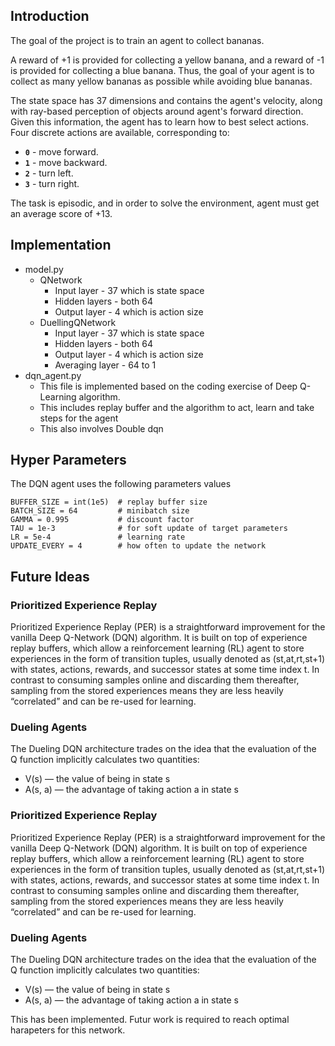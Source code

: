 ## Introduction

The goal of the project is to train an agent to collect bananas.

A reward of +1 is provided for collecting a yellow banana, and a reward of -1 is provided for collecting a blue banana.  Thus, the goal of your agent is to collect as many yellow bananas as possible while avoiding blue bananas.

The state space has 37 dimensions and contains the agent's velocity, along with ray-based perception of objects around agent's forward direction.  Given this information, the agent has to learn how to best select actions.  Four discrete actions are available, corresponding to:
- **`0`** - move forward.
- **`1`** - move backward.
- **`2`** - turn left.
- **`3`** - turn right.

The task is episodic, and in order to solve the environment, agent must get an average score of +13.


## Implementation
- model.py
  - QNetwork
    - Input layer - 37 which is state space
    - Hidden layers - both 64
    - Output layer - 4 which is action size
  - DuellingQNetwork
    - Input layer - 37 which is state space
    - Hidden layers - both 64
    - Output layer - 4 which is action size
    - Averaging layer - 64 to 1
- dqn_agent.py
  - This file is implemented based on the coding exercise of Deep Q-Learning algorithm.
  - This includes replay buffer and the algorithm to act, learn and take steps for the agent
  - This also involves Double dqn


## Hyper Parameters
The DQN agent uses the following parameters values

```
BUFFER_SIZE = int(1e5)  # replay buffer size
BATCH_SIZE = 64         # minibatch size 
GAMMA = 0.995           # discount factor 
TAU = 1e-3              # for soft update of target parameters
LR = 5e-4               # learning rate 
UPDATE_EVERY = 4        # how often to update the network
```

## Future Ideas

### Prioritized Experience Replay

Prioritized Experience Replay (PER) is a straightforward improvement for the vanilla Deep Q-Network (DQN) algorithm. It is built on top of experience replay buffers, which allow a reinforcement learning (RL) agent to store experiences in the form of transition tuples, usually denoted as (st,at,rt,st+1) with states, actions, rewards, and successor states at some time index t. In contrast to consuming samples online and discarding them thereafter, sampling from the stored experiences means they are less heavily “correlated” and can be re-used for learning.


### Dueling Agents

The Dueling DQN architecture trades on the idea that the evaluation of the Q function implicitly calculates two quantities:
- V(s) — the value of being in state s
- A(s, a) — the advantage of taking action a in state s
### Prioritized Experience Replay

Prioritized Experience Replay (PER) is a straightforward improvement for the vanilla Deep Q-Network (DQN) algorithm. It is built on top of experience replay buffers, which allow a reinforcement learning (RL) agent to store experiences in the form of transition tuples, usually denoted as (st,at,rt,st+1) with states, actions, rewards, and successor states at some time index t. In contrast to consuming samples online and discarding them thereafter, sampling from the stored experiences means they are less heavily “correlated” and can be re-used for learning.


### Dueling Agents

The Dueling DQN architecture trades on the idea that the evaluation of the Q function implicitly calculates two quantities:
- V(s) — the value of being in state s
- A(s, a) — the advantage of taking action a in state s

This has been implemented. Futur work is required to reach optimal harapeters for this network.
